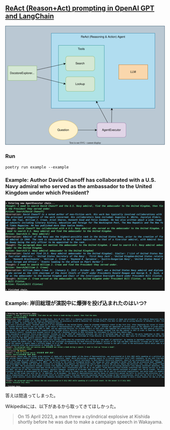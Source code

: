 ## [ReAct (Reason+Act) prompting in OpenAI GPT and LangChain](https://tsmatz.wordpress.com/2023/03/07/react-with-openai-gpt-and-langchain/)

![](react_docstore.drawio.svg)

### Run

```
poetry run example --example
```

### Example: Author David Chanoff has collaborated with a U.S. Navy admiral who served as the ambassador to the United Kingdom under which President?

![](example1.png)

### Example: 岸田総理が演説中に爆弾を投げ込まれたのはいつ?

![](example2.png)

答えは間違ってしまった。

Wikipediaには、以下があるから取ってきてほしかった。

> On 15 April 2023, a man threw a cylindrical explosive at Kishida shortly before he was due to make a campaign speech in Wakayama.
